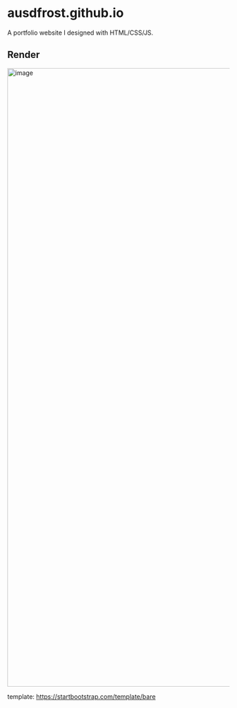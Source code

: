# ausdfrost.github.io

A portfolio website I designed with HTML/CSS/JS.

## Render
<img width="1399" alt="image" src="https://github.com/ausdfrost/ausdfrost.github.io/assets/65328557/17ecece1-bca4-47ad-8c01-08fd41a833d1">



template: https://startbootstrap.com/template/bare
